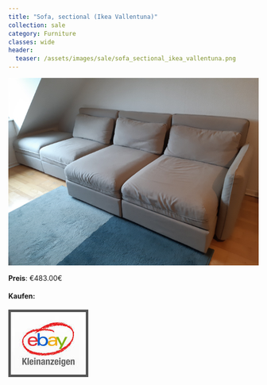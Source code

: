 ```yaml
---
title: "Sofa, sectional (Ikea Vallentuna)"
collection: sale
category: Furniture
classes: wide
header: 
  teaser: /assets/images/sale/sofa_sectional_ikea_vallentuna.png
---
```




<a href="">
  <img src="/assets/images/sale/sofa_sectional_ikea_vallentuna.png" alt="Sofa, sectional (Ikea Vallentuna)">
</a>

**Preis**: €483.00€


#### Kaufen:
<a href="">
  <img src="/assets/images/ebay.png" alt="Ebay Kleinanzeigen" style="border: 5px solid #555">
</a>

